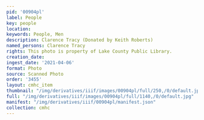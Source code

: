 ```yaml
---
pid: '00904pl'
label: People
key: people
location: 
keywords: People, Men
description: Clarence Tracy (Donated by Keith Roberts)
named_persons: Clarence Tracy
rights: This photo is property of Lake County Public Library.
creation_date: 
ingest_date: '2021-04-06'
format: Photo
source: Scanned Photo
order: '3455'
layout: cmhc_item
thumbnail: "/img/derivatives/iiif/images/00904pl/full/250,/0/default.jpg"
full: "/img/derivatives/iiif/images/00904pl/full/1140,/0/default.jpg"
manifest: "/img/derivatives/iiif/00904pl/manifest.json"
collection: cmhc
---
```

